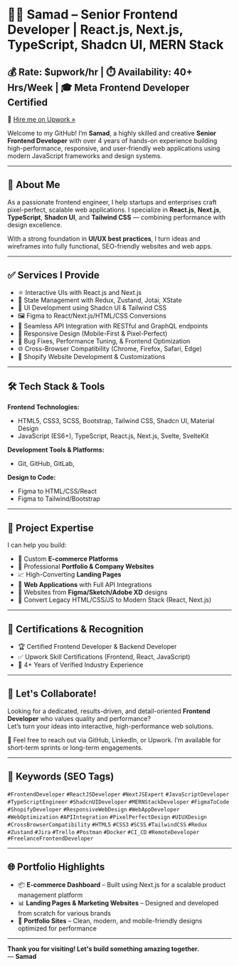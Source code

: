 
# 👨‍💻 Samad – Senior Frontend Developer | React.js, Next.js, TypeScript, Shadcn UI, MERN Stack

## 💰 Rate: $upwork/hr | ⏱️ Availability: 40+ Hrs/Week | 🎓 Meta Frontend Developer Certified  

🔗 [Hire me on Upwork »](https://www.upwork.com/freelancers/~013ca939a5fad1c365)

Welcome to my GitHub! I’m **Samad**, a highly skilled and creative **Senior Frontend Developer** with over 4 years of hands-on experience building high-performance, responsive, and user-friendly web applications using modern JavaScript frameworks and design systems.

---

## 🚀 About Me

As a passionate frontend engineer, I help startups and enterprises craft pixel-perfect, scalable web applications. I specialize in **React.js**, **Next.js**, **TypeScript**, **Shadcn UI**, and **Tailwind CSS** — combining performance with design excellence.

With a strong foundation in **UI/UX best practices**, I turn ideas and wireframes into fully functional, SEO-friendly websites and web apps.

---

## ✅ Services I Provide

- ⚛️ Interactive UIs with React.js and Next.js
- 🧠 State Management with Redux, Zustand, Jotai, XState
- 🎨 UI Development using Shadcn UI & Tailwind CSS
- 🖼️ Figma to React/Next.js/HTML/CSS Conversions
- 🔌 Seamless API Integration with RESTful and GraphQL endpoints
- 📱 Responsive Design (Mobile-First & Pixel-Perfect)
- 🐞 Bug Fixes, Performance Tuning, & Frontend Optimization
- 🌐 Cross-Browser Compatibility (Chrome, Firefox, Safari, Edge)
- 🔧 Shopify Website Development & Customizations

---

## 🛠 Tech Stack & Tools

**Frontend Technologies:**
- HTML5, CSS3, SCSS, Bootstrap, Tailwind CSS, Shadcn UI, Material Design
- JavaScript (ES6+), TypeScript, React.js, Next.js, Svelte, SvelteKit

**Development Tools & Platforms:**
- Git, GitHub, GitLab, 

**Design to Code:**
- Figma to HTML/CSS/React
- Figma to Tailwind/Bootstrap



---

## 🧩 Project Expertise

I can help you build:

- 🛒 Custom **E-commerce Platforms**
- 💼 Professional **Portfolio & Company Websites**
- 📈 High-Converting **Landing Pages**
- 🧩 **Web Applications** with Full API Integrations
- 🎯 Websites from **Figma/Sketch/Adobe XD** designs
- 🔄 Convert Legacy HTML/CSS/JS to Modern Stack (React, Next.js)

---

## 📜 Certifications & Recognition

- 🏆 Certified Frontend Developer & Backend Developer  
- ✅ Upwork Skill Certifications (Frontend, React, JavaScript)  
- 🥇 4+ Years of Verified Industry Experience  

---

## 💼 Let's Collaborate!

Looking for a dedicated, results-driven, and detail-oriented **Frontend Developer** who values quality and performance?  
Let’s turn your ideas into interactive, high-performance web solutions.

📩 Feel free to reach out via GitHub, LinkedIn, or Upwork. I’m available for short-term sprints or long-term engagements.

---

## 🔖 Keywords (SEO Tags)

`#FrontendDeveloper` `#ReactJSDeveloper` `#NextJSExpert` `#JavaScriptDeveloper` `#TypeScriptEngineer` `#ShadcnUIDeveloper` `#MERNStackDeveloper` `#FigmaToCode` `#ShopifyDeveloper` `#ResponsiveWebDesign` `#WebAppDeveloper` `#WebOptimization` `#APIIntegration` `#PixelPerfectDesign` `#UIUXDesign` `#CrossBrowserCompatibility` `#HTML5` `#CSS3` `#SCSS` `#TailwindCSS` `#Redux` `#Zustand` `#Jira` `#Trello` `#Postman` `#Docker` `#CI_CD` `#RemoteDeveloper` `#FreelanceFrontendDeveloper`

---

## 🌐 Portfolio Highlights

- 📦 **E-commerce Dashboard** – Built using Next.js for a scalable product management platform  
- 📊 **Landing Pages & Marketing Websites** – Designed and developed from scratch for various brands  
- 💼 **Portfolio Sites** – Clean, modern, and mobile-friendly designs optimized for performance  

---

**Thank you for visiting! Let's build something amazing together.**  
— **Samad**

